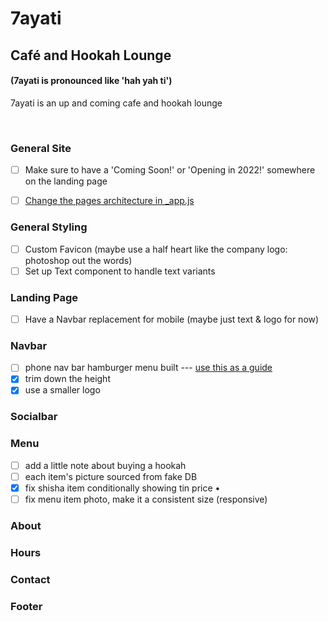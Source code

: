 # 7ayati

## Café and Hookah Lounge

#### (7ayati is pronounced like 'hah yah ti')
7ayati is an up and coming cafe and hookah lounge

<br>

### General Site
- [ ] Make sure to have a 'Coming Soon!' or 'Opening in 2022!' somewhere on the landing page
- [ ] [Change the pages architecture in _app.js](https://newcurrent.se/blog/nextjs-styled-components) 


### General Styling
- [ ] Custom Favicon (maybe use a half heart like the company logo: photoshop out the words)
- [ ] Set up Text component to handle text variants

### Landing Page
- [ ] Have a Navbar replacement for mobile (maybe just text & logo for now)
### Navbar

-   [ ] phone nav bar hamburger menu built --- [use this as a guide](https://dev.to/andrewespejo/how-to-design-a-simple-and-beautiful-navbar-using-nextjs-and-tailwindcss-26p1)
-   [x] trim down the height
-   [x] use a smaller logo

### Socialbar

### Menu
- [ ] add a little note about buying a hookah
- [ ] each item's picture sourced from fake DB
- [x] fix shisha item conditionally showing tin price •
- [ ] fix menu item photo, make it a consistent size (responsive)

### About


### Hours

### Contact

### Footer
